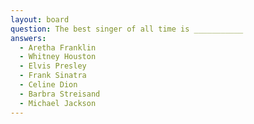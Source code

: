 ```yaml
---
layout: board
question: The best singer of all time is ___________
answers:
  - Aretha Franklin
  - Whitney Houston
  - Elvis Presley
  - Frank Sinatra
  - Celine Dion
  - Barbra Streisand
  - Michael Jackson
---
```


